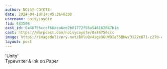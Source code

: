 ```yaml
---
author: NOiSY COYOTE
date: 2024-04-19T14:45:26+0200
username: noisycoyote
fid: 483586
cast_id: 0x46756cccf66aca6ee2b01772f56a546162087b1e
cast: https://warpcast.com/noisycoyote/0x46756ccc
image: https://imagedelivery.net/BXluQx4ige9GuW0Ia56BHw/3127c071-c27b-4d49-28e2-e0a7da748100/original
layout: post
---
```

'Unity'  
Typewriter & Ink on Paper  

<img src='https://imagedelivery.net/BXluQx4ige9GuW0Ia56BHw/3127c071-c27b-4d49-28e2-e0a7da748100/original' alt='' referrerpolicy='no-referrer'/>